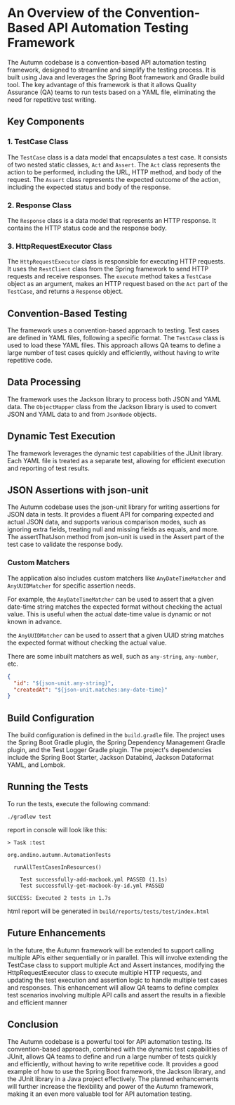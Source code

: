 # An Overview of the Convention-Based API Automation Testing Framework

The Autumn codebase is a convention-based API automation testing framework, designed to streamline and simplify the
testing process. It is built using Java and leverages the Spring Boot framework and Gradle build tool. The key advantage
of this framework is that it allows Quality Assurance (QA) teams to run tests based on a YAML file, eliminating the need
for repetitive test writing.

## Key Components

### 1. TestCase Class

The `TestCase` class is a data model that encapsulates a test case. It consists of two nested static classes, `Act`
and `Assert`. The `Act` class represents the action to be performed, including the URL, HTTP method, and body of the
request. The `Assert` class represents the expected outcome of the action, including the expected status and body of the
response.

### 2. Response Class

The `Response` class is a data model that represents an HTTP response. It contains the HTTP status code and the response
body.

### 3. HttpRequestExecutor Class

The `HttpRequestExecutor` class is responsible for executing HTTP requests. It uses the `RestClient` class from the
Spring framework to send HTTP requests and receive responses. The `execute` method takes a `TestCase` object as an
argument, makes an HTTP request based on the `Act` part of the `TestCase`, and returns a `Response` object.

## Convention-Based Testing

The framework uses a convention-based approach to testing. Test cases are defined in YAML files, following a specific
format. The `TestCase` class is used to load these YAML files. This approach allows QA teams to define a large number of
test cases quickly and efficiently, without having to write repetitive code.

## Data Processing

The framework uses the Jackson library to process both JSON and YAML data. The `ObjectMapper` class from the Jackson
library is used to convert JSON and YAML data to and from `JsonNode` objects.

## Dynamic Test Execution

The framework leverages the dynamic test capabilities of the JUnit library. Each YAML file is treated as a separate
test, allowing for efficient execution and reporting of test results.

## JSON Assertions with json-unit

The Autumn codebase uses the json-unit library for writing assertions for JSON data in tests. It provides a fluent API
for comparing expected and actual JSON data, and supports various comparison modes, such as ignoring extra fields,
treating null and missing fields as equals, and more. The assertThatJson method from json-unit is used in the Assert
part of the test case to validate the response body.

### Custom Matchers

The application also includes custom matchers like `AnyDateTimeMatcher` and `AnyUUIDMatcher` for specific assertion
needs.

For example, the `AnyDateTimeMatcher` can be used to assert that a given date-time string matches the expected format
without checking the actual value.
This is useful when the actual date-time value is dynamic or not known in advance.

the `AnyUUIDMatcher` can be used to assert that a given UUID string matches the expected format without checking the
actual value.

There are some inbuilt matchers as well, such as `any-string`, `any-number`, etc.

```json
{
  "id": "${json-unit.any-string}",
  "createdAt": "${json-unit.matches:any-date-time}"
}
```

## Build Configuration

The build configuration is defined in the `build.gradle` file. The project uses the Spring Boot Gradle plugin, the
Spring Dependency Management Gradle plugin, and the Test Logger Gradle plugin. The project's dependencies include the
Spring Boot Starter, Jackson Databind, Jackson Dataformat YAML, and Lombok.

## Running the Tests

To run the tests, execute the following command:

```shell
./gradlew test
```

report in console will look like this:

```shell
> Task :test

org.andino.autumn.AutomationTests

  runAllTestCasesInResources()

    Test successfully-add-macbook.yml PASSED (1.1s)
    Test successfully-get-macbook-by-id.yml PASSED

SUCCESS: Executed 2 tests in 1.7s
```

html report will be generated in `build/reports/tests/test/index.html`

## Future Enhancements

In the future, the Autumn framework will be extended to support calling multiple APIs either sequentially or in
parallel. This will involve extending the TestCase class to support multiple Act and Assert instances, modifying the
HttpRequestExecutor class to execute multiple HTTP requests, and updating the test execution and assertion logic to
handle multiple test cases and responses. This enhancement will allow QA teams to define complex test scenarios
involving multiple API calls and assert the results in a flexible and efficient manner

## Conclusion

The Autumn codebase is a powerful tool for API automation testing.
Its convention-based approach, combined with the dynamic test capabilities of JUnit,
allows QA teams to define and run a large number of tests quickly and efficiently,
without having to write repetitive code. It provides a good example of how to use the Spring Boot framework,
the Jackson library, and the JUnit library in a Java project effectively. The planned enhancements will further increase
the flexibility and power of the Autumn framework, making it an even more valuable tool for API automation testing.